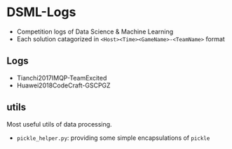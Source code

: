 # DSML-Logs

* Competition logs of Data Science & Machine Learning
* Each solution catagorized in `<Host><Time><GameName>-<TeamName>` format

## Logs

* Tianchi2017IMQP-TeamExcited
* Huawei2018CodeCraft-GSCPGZ

## utils

Most useful utils of data processing.

* `pickle_helper.py`: providing some simple encapsulations of `pickle`